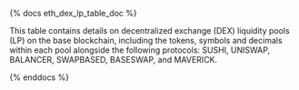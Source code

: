 {% docs eth_dex_lp_table_doc %}

This table contains details on decentralized exchange (DEX) liquidity pools (LP) on the base blockchain, including the tokens, symbols and decimals within each pool alongside the following protocols: SUSHI, UNISWAP, BALANCER, SWAPBASED, BASESWAP, and MAVERICK.

{% enddocs %}
